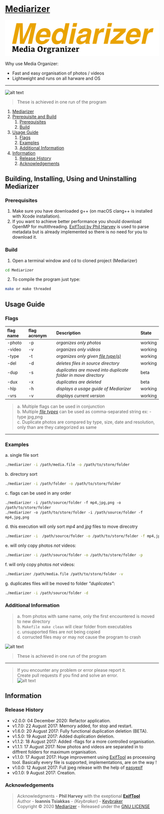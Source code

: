 <div id="1">
  
# [Mediarizer](https://github.com/keybraker/Media-Organizer)
![alt text](https://github.com/keybraker/Mediarizer/blob/updating-code-quality/img/new_mediarizer_logo.png)

Why use Media Organizer:
* Fast and easy organisation of photos / videos
* Lightweight and runs on all harware and OS

***

![alt text](https://raw.githubusercontent.com/keybraker/Media-Organizer/master/img/mediarizerDisplay.jpg)
<br>
>These is achieved in one run of the program

1. [Mediarizer](#1)
2. [Prerequisite and Build](#2)
    1. [Prerequisites](#2-1)
    2. [Build](#2-2)
3. [Usage Guide](#3)
    1. [Flags](#3-1)
    2. [Examples](#3-2)
    3. [Additional Information](#3-3)
4. [Information](#4)
    1. [Release History](#4-1)
    2. [Acknowledgements](#4-2)

<div id="2">
  
## Building, Installing, Using and Uninstalling Mediarizer

<div id="2-1">
  
### Prerequisites
1. Make sure you have downloaded g++ (on macOS clang++ is installed with Xcode installation).
2. If you want to achieve better performance you should download OpenMP for multithreading.
[ExifTool by Phil Harvey](http://owl.phy.queensu.ca/~phil/exiftool/) is used to parse metadata but is 
already implemented so there is no need for you to download it.

<div id="2-2">
  
### Build

1. Open a terminal window and cd to cloned project (Mediarizer)
```bash
cd Mediarizer
```

2. To compile the program just type:
```bash
make or make threaded
```

<div id="3">

## Usage Guide

<div id="3-1">

### Flags
| flag name	| flag acronym	| Description																| State		|
| :---		| :---			| :----																		| :---		|
| -photo	| -p			| _organizes *only* photos_													| working	|
| -video	| -v			| _organizes *only* videos_													| working	|
| -type		| -t			| _organizes *only* given [file type(s)](https://exiftool.org/#supported)_  | working	|
| -del		| -d			| _deletes files in source directory_										| working	|
| -dup		| -s			| _duplicates are moved into duplicate folder in move directory_			| beta		|
| -dux		| -x			| _duplicates are deleted_													| beta		|
| -hlp		| -h			| _displays a usage guide of Mediarizer_									| working	|
| -vrs		| -v			| _displays current version_												| working	|

> a. Multiple flags can be used in conjunction<br>
> b. Multiple _[file types](https://exiftool.org/#supported)_ can be used as comma-separated string ex: -type jpg,png<br>
> c. Duplicate photos are compared by type, size, date and resolution, only than are they categorized as same<br>

***

<div id="3-2">

### Examples
a. single file sort
```bash
./mediarizer -i /path/media.file -o /path/to/store/folder
```

b. directory sort
```bash
./mediarizer -i /path/folder -o /path/to/store/folder
```

c. flags can be used in any order
```
./mediarizer -i /path/source/folder -f mp4,jpg,png -o /path/to/store/folder
./mediarizer -o /path/to/store/folder -i /path/source/folder -f mp4,jpg,png
```

d. this execution will only sort _mp4_ and _jpg_ files to move direcotry
```bash
./mediarizer -i  /path/source/folder -o /path/to/store/folder -f mp4,jpg
```

e. will only copy photos _not_ videos:
```bash
./mediarizer -i /path/source/folder -o /path/to/store/folder -p
```

f. will only copy photos _not_ videos:
```bash
./mediarizer /path/media.file /path/to/store/folder -v
```

g. duplicates files will be moved to folder _"duplicates"_:
```bash
./mediarizer -i /path/source/folder -d
```

<div id="3-3">

### Additional Information
> a. from photos with same name, only the first encountered is moved to new directory<br>
> b. ```Makefile make clean``` will clear folder from executables<br>
> c. unsupported files are not being copied<br>
> d. corructed files may or may not cause the program to crash<br>

![alt text](https://raw.githubusercontent.com/keybraker/Media-Organizer/master/img/mediarizerDuplicate.jpg)
<br>
>These is achieved in one run of the program

***

>If you encounter any problem or error please report it.<br>
>Create pull requests if you find and solve an error.<br>
![alt text](https://raw.githubusercontent.com/keybraker/Media-Organizer/master/img/tired.gif)

<div id="4">

## Information

<div id="4-1">

### Release History

* v2.0.0: 04 December 2020: Refactor application.
* v1.7.0: 22 August   2017: Memory added, for stop and restart.
* v1.6.0: 20 August   2017: Fully functional duplication deletion (BETA).
* v1.5.0: 19 August   2017: Added duplication deletion.
* v1.1.2: 18 August   2017: Added -flags for a more controlled organisation.
* v1.1.1: 17 August   2017: Now photos and videos are separated in to diffrent folders for maximum organisation.
* v1.1.0: 17 August   2017: Huge improvement using [ExifTool](http://owl.phy.queensu.ca/~phil/exiftool/) as processing tool.
Basically every file is supported, implementations, are on the way !
* v1.0.0: 12 August 2017: Full jpeg release with the help of [easyexif](http://owl.phy.queensu.ca/~phil/exiftool/)
* v0.1.0: 9  August 2017: Creation.

<div id="4-2">

### Acknowledgements

>Acknowledgments - **Phil Harvey** with the exeptional [**ExifTool**](http://owl.phy.queensu.ca/~phil/exiftool/)<br>
>Author - **Ioannis Tsiakkas** - *(Keybraker)* - [Keybraker](https://github.com/keybraker)<br>
>Copyright © 2020 [Mediarizer](https://github.com/keybraker/Media-Organizer) - Released under the [GNU LICENSE](http://www.gnu.org/philosophy/free-sw.html)<br>
